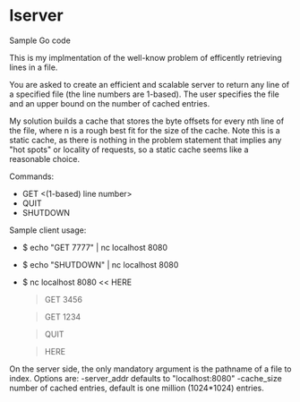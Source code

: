# lserver
Sample Go code

This is my implmentation of the well-know problem of efficently retrieving lines in a file.

You are asked to create an efficient and scalable server to return any line of a specified file (the line numbers are 1-based).  The user specifies the file and an upper bound on the number of cached entries.

My solution builds a cache that stores the byte offsets for every nth line of the file, where n is a rough best fit for the size of the cache.  Note this is a static cache, as there is nothing in the problem statement that implies any "hot spots" or locality of requests, so a static cache seems like a reasonable choice.

Commands:

* GET <(1-based) line number>
* QUIT
* SHUTDOWN

Sample client usage:
* $ echo "GET 7777" | nc localhost 8080
* $ echo "SHUTDOWN" | nc localhost 8080
* $ nc localhost 8080 << HERE
  > GET 3456
  
  > GET 1234
  
  > QUIT
  
  > HERE

On the server side, the only mandatory argument is the pathname of a file to index.
Options are: -server_addr defaults to "localhost:8080"
             -cache_size number of cached entries, default is one million (1024*1024) entries. 

